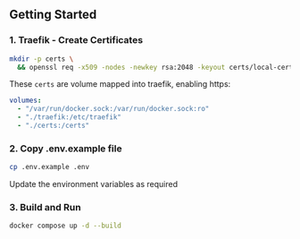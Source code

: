 ## Getting Started

### 1. Traefik - Create Certificates

```bash
mkdir -p certs \
  && openssl req -x509 -nodes -newkey rsa:2048 -keyout certs/local-cert.key -out certs/local-cert.crt -subj "/CN=localhost"
```

These `certs` are volume mapped into traefik, enabling https:
```yaml
volumes:
  - "/var/run/docker.sock:/var/run/docker.sock:ro"
  - "./traefik:/etc/traefik"
  - "./certs:/certs"
```

### 2. Copy .env.example file

```bash
cp .env.example .env
```
Update the environment variables as required

### 3. Build and Run

```bash
docker compose up -d --build
```